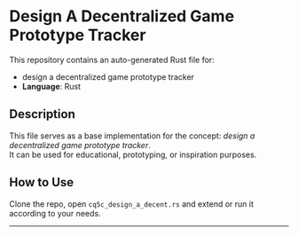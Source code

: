 # Design A Decentralized Game Prototype Tracker

This repository contains an auto-generated Rust file for:

- design a decentralized game prototype tracker
- **Language**: Rust

## Description

This file serves as a base implementation for the concept: *design a decentralized game prototype tracker*.  
It can be used for educational, prototyping, or inspiration purposes.

## How to Use

Clone the repo, open `cq5c_design_a_decent.rs` and extend or run it according to your needs.

---


